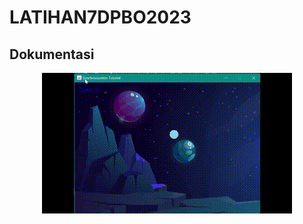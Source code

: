# LATIHAN7DPBO2023

## Dokumentasi
<p align="center">
  <img src="https://github.com/Azzahrasth/LATIHAN7DPBO2023/blob/main/dokumentasi.gif" alt="gif format testing"/>
</p>


